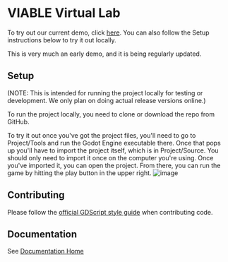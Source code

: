 # VIABLE Virtual Lab

To try out our current demo, click [here](https://project-viable.github.io/viable-virtual-lab/export/VirtualLabExport.html). You can also follow the Setup instructions below to try it out locally.

This is very much an early demo, and it is being regularly updated.

## Setup

(NOTE: This is intended for running the project locally for testing or development. We only plan on doing actual release versions online.)

To run the project locally, you need to clone or download the repo from GitHub.

To try it out once you've got the project files, you'll need to go to Project/Tools and run the Godot Engine executable there. Once that pops up you'll have to import the project itself, which is in Project/Source. You should only need to import it once on the computer you're using. Once you've imported it, you can open the project. From there, you can run the game by hitting the play button in the upper right.
![image](https://github.com/jcourt325/BiofrontiersCapstone/assets/65268611/47f6327b-9051-4bbf-96ea-3f7009dcd14e)

## Contributing
Please follow the [official GDScript style guide](https://docs.godotengine.org/en/stable/tutorials/scripting/gdscript/gdscript_styleguide.html) when contributing code.

## Documentation
See [Documentation Home](/docs/index.md)
